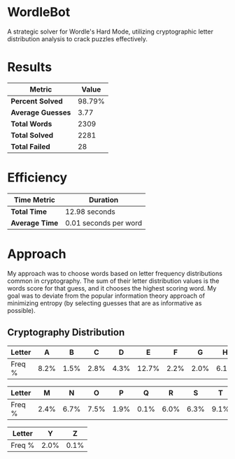 # WordleBot
A strategic solver for Wordle's Hard Mode, utilizing cryptographic letter distribution analysis to crack puzzles effectively.


# Results
| Metric              | Value          |
|---------------------|----------------|
| **Percent Solved**        | 98.79%           |
| **Average Guesses** | 3.77           |
| **Total Words**     | 2309           |
| **Total Solved**    | 2281           |
| **Total Failed**    | 28             |

# Efficiency 
| Time Metric         | Duration          |
|---------------------|----------------|
| **Total Time**      | 12.98 seconds  |
| **Average Time**    | 0.01 seconds per word |


# Approach
My approach was to choose words based on letter frequency distributions common in cryptography. The sum of their letter distribution values is the words score for that guess, and it chooses the highest scoring word. 
My goal was to deviate from the popular information theory approach of minimizing entropy (by selecting guesses that are as informative as possible).


## Cryptography Distribution
| Letter | A    | B    | C    | D    | E     | F    | G    | H    | I    | J    | K    | L    |
|--------|------|------|------|------|-------|------|------|------|------|------|------|------|
| Freq % | 8.2% | 1.5% | 2.8% | 4.3% | 12.7% | 2.2% | 2.0% | 6.1% | 7.0% | 0.2% | 0.8% | 4.0% |

| Letter | M    | N    | O    | P    | Q    | R    | S    | T    | U    | V    | W    | X    |
|--------|------|------|------|------|------|------|------|------|------|------|------|------|
| Freq % | 2.4% | 6.7% | 7.5% | 1.9% | 0.1% | 6.0% | 6.3% | 9.1% | 2.8% | 1.0% | 2.4% | 0.2% |

| Letter | Y    | Z    |
|--------|------|------|
| Freq % | 2.0% | 0.1% |

